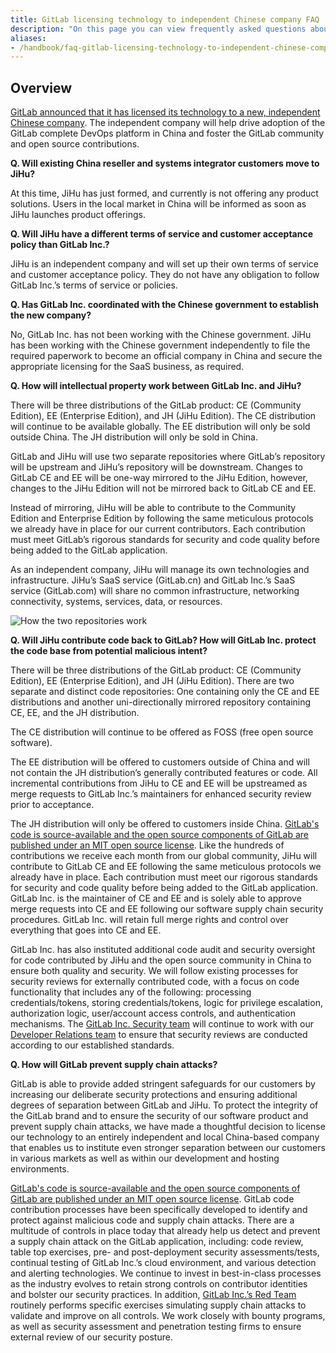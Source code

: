 ```yaml
---
title: GitLab licensing technology to independent Chinese company FAQ
description: "On this page you can view frequently asked questions about GitLab licensing its technology to a new, independent Chinese company."
aliases:
- /handbook/faq-gitlab-licensing-technology-to-independent-chinese-company/
---
```


## Overview

[GitLab announced that it has licensed its technology to a new, independent Chinese company](https://about.gitlab.com/blog/2021/03/18/gitlab-licensed-technology-to-new-independent-chinese-company/). The independent company will help drive adoption of the GitLab complete DevOps platform in China and foster the GitLab community and open source contributions.

**Q. Will existing China reseller and systems integrator customers move to JiHu?**

At this time, JiHu has just formed, and currently is not offering any product solutions. Users in the local market in China will be informed as soon as JiHu launches product offerings.

**Q. Will JiHu have a different terms of service and customer acceptance policy than GitLab Inc.?**

JiHu is an independent company and will set up their own terms of service and customer acceptance policy. They do not have any obligation to follow GitLab Inc.’s terms of service or policies.

**Q. Has GitLab Inc. coordinated with the Chinese government to establish the new company?**

No, GitLab Inc. has not been working with the Chinese government. JiHu has been working with the Chinese government independently to file the required paperwork to become an official company in China and secure the appropriate licensing for the SaaS business, as required.

**Q. How will intellectual property work between GitLab Inc. and JiHu?**

There will be three distributions of the GitLab product: CE (Community Edition), EE (Enterprise Edition), and JH (JiHu Edition). The CE distribution will continue to be available globally. The EE distribution will only be sold outside China. The JH distribution will only be sold in China.

GitLab and JiHu will use two separate repositories where GitLab’s repository will be upstream and JiHu’s repository will be downstream. Changes to GitLab CE and EE will be one-way mirrored to the JiHu Edition, however, changes to the JiHu Edition will not be mirrored back to GitLab CE and EE.

Instead of mirroring, JiHu will be able to contribute to the Community Edition and Enterprise Edition by following the same meticulous protocols we already have in place for our current contributors. Each contribution must meet GitLab’s rigorous standards for security and code quality before being added to the GitLab application.

As an independent company, JiHu will manage its own technologies and infrastructure. JiHu’s SaaS service (GitLab.cn) and GitLab Inc.’s SaaS service (GitLab.com) will share no common infrastructure, networking connectivity, systems, services, data, or resources.

![How the two repositories work](/images/faq/two-repositories.png)

**Q. Will JiHu contribute code back to GitLab? How will GitLab Inc. protect the code base from potential malicious intent?**

There will be three distributions of the GitLab product: CE (Community Edition), EE (Enterprise Edition), and JH (JiHu Edition). There are two separate and distinct code repositories: One containing only the CE and EE distributions and another uni-directionally mirrored repository containing CE, EE, and the JH distribution.

The CE distribution will continue to be offered as FOSS (free open source software).

The EE distribution will be offered to customers outside of China and will not contain the JH distribution’s generally contributed features or code. All incremental contributions from JiHu to CE and EE will be upstreamed as merge requests to GitLab Inc.’s maintainers for enhanced security review prior to acceptance.

The JH distribution will only be offered to customers inside China.
[GitLab's code is source-available and the open source components of GitLab are published under an MIT open source license](https://about.gitlab.com/solutions/open-source/). Like the hundreds of contributions we receive each month from our global community, JiHu will contribute to GitLab CE and EE following the same meticulous protocols we already have in place. Each contribution must meet our rigorous standards for security and code quality before being added to the GitLab application. GitLab Inc. is the maintainer of CE and EE and is solely able to approve merge requests into CE and EE following our software supply chain security procedures. GitLab Inc. will retain full merge rights and control over everything that goes into CE and EE.

GitLab Inc. has also instituted additional code audit and security oversight for code contributed by JiHu and the open source community in China to ensure both quality and security. We will follow existing processes for security reviews for externally contributed code, with a focus on code functionality that includes any of the following: processing credentials/tokens, storing credentials/tokens, logic for privilege escalation, authorization logic, user/account access controls, and authentication mechanisms. The [GitLab Inc. Security team](/handbook/security/#security-department) will continue to work with our [Developer Relations team](/handbook/marketing/developer-relations/) to ensure that security reviews are conducted according to our established standards.

**Q. How will GitLab prevent supply chain attacks?**

GitLab is able to provide added stringent safeguards for our customers by increasing our deliberate security protections and ensuring additional degrees of separation between GitLab and JiHu. To protect the integrity of the GitLab brand and to ensure the security of our software product and prevent supply chain attacks, we have made a thoughtful decision to license our technology to an entirely independent and local China-based company that enables us to institute even stronger separation between our customers in various markets as well as within our development and hosting environments.

[GitLab's code is source-available and the open source components of GitLab are published under an MIT open source license](https://about.gitlab.com/solutions/open-source/). GitLab code contribution processes have been specifically developed to identify and protect against malicious code and supply chain attacks. There are a multitude of controls in place today that already help us detect and prevent a supply chain attack on the GitLab application, including: code review, table top exercises, pre- and post-deployment security assessments/tests, continual testing of GitLab Inc.’s cloud environment, and various detection and alerting technologies. We continue to invest in best-in-class processes as the industry evolves to retain strong controls on contributor identities and bolster our security practices. In addition, [GitLab Inc.’s Red Team](/handbook/security/threat-management/) routinely performs specific exercises simulating supply chain attacks to validate and improve on all controls. We work closely with bounty programs, as well as security assessment and penetration testing firms to ensure external review of our security posture.
